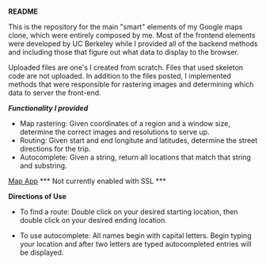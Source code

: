 **README**

This is the repository for the main "smart" elements of my Google maps clone, which were entirely composed by me. Most of the frontend elements were developed by UC Berkeley while I provided all of the backend methods and including those that figure out what data to display to the browser.

Uploaded files are one's I created from scratch. Files that used skeleton code are not uploaded.
In addition to the files posted, I implemented methods that were responsible for rastering images and determining which data to server the front-end.


***Functionality I provided***
 - Map rastering: Given coordinates of a region and a window size, determine the correct images and resolutions to serve up.
 - Routing: Given start and end longitute and latitudes, determine the street directions for the trip. 
 - Autocomplete: Given a string, return all locations that match that string and substring. 
 
 [Map App](http://mapsproj.herokuapp.com) *** Not currently enabled with SSL ***
 
 **Directions of Use**
  - To find a route: Double click on your desired starting location, then double click on your desired ending location.
    
  - To use autocomplete: All names begin with capital letters. Begin typing your location and after two letters are typed autocompleted entries will be displayed. 
